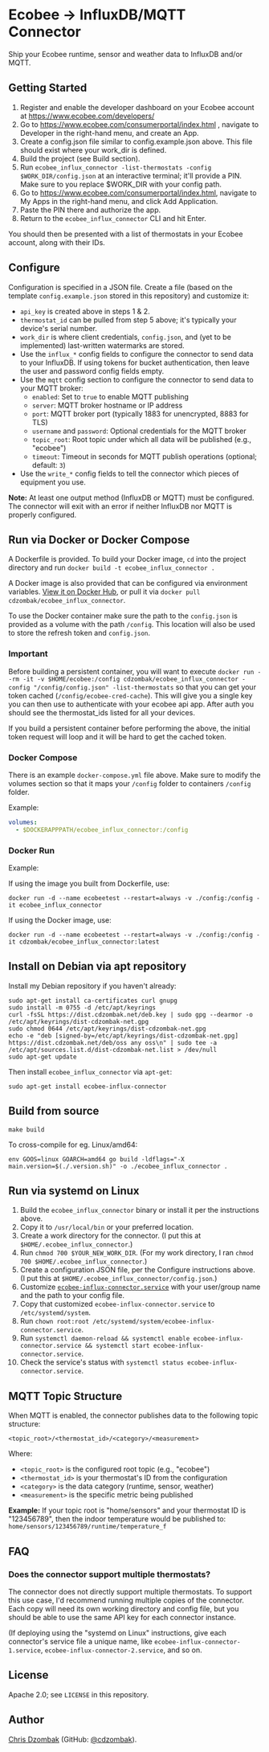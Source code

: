 # Ecobee -> InfluxDB/MQTT Connector

Ship your Ecobee runtime, sensor and weather data to InfluxDB and/or MQTT.

## Getting Started

1. Register and enable the developer dashboard on your Ecobee account at https://www.ecobee.com/developers/
2. Go to https://www.ecobee.com/consumerportal/index.html , navigate to Developer in the right-hand menu, and create an App.
3. Create a config.json file similar to config.example.json above. This file should exist where your work_dir is defined.
4. Build the project (see Build section).
5. Run `ecobee_influx_connector -list-thermostats -config $WORK_DIR/config.json` at an interactive terminal; it'll provide a PIN. Make sure to you replace $WORK_DIR with your config path.
6. Go to https://www.ecobee.com/consumerportal/index.html, navigate to My Apps in the right-hand menu, and click Add Application.
7. Paste the PIN there and authorize the app.
8. Return to the `ecobee_influx_connector` CLI and hit Enter.

You should then be presented with a list of thermostats in your Ecobee account, along with their IDs.

## Configure

Configuration is specified in a JSON file. Create a file (based on the template `config.example.json` stored in this repository) and customize it:

- `api_key` is created above in steps 1 & 2.
- `thermostat_id` can be pulled from step 5 above; it's typically your device's serial number.
- `work_dir` is where client credentials, `config.json`, and (yet to be implemented) last-written watermarks are stored.
- Use the `influx_*` config fields to configure the connector to send data to your InfluxDB. If using tokens for bucket authentication, then leave the user and password config fields empty.
- Use the `mqtt` config section to configure the connector to send data to your MQTT broker:
  - `enabled`: Set to `true` to enable MQTT publishing
  - `server`: MQTT broker hostname or IP address
  - `port`: MQTT broker port (typically 1883 for unencrypted, 8883 for TLS)
  - `username` and `password`: Optional credentials for the MQTT broker
  - `topic_root`: Root topic under which all data will be published (e.g., "ecobee")
  - `timeout`: Timeout in seconds for MQTT publish operations (optional; default: `3`)
- Use the `write_*` config fields to tell the connector which pieces of equipment you use.

**Note:** At least one output method (InfluxDB or MQTT) must be configured. The connector will exit with an error if neither InfluxDB nor MQTT is properly configured.

## Run via Docker or Docker Compose

A Dockerfile is provided. To build your Docker image, `cd` into the project directory and run `docker build -t ecobee_influx_connector .`

A Docker image is also provided that can be configured via environment variables. [View it on Docker Hub](https://hub.docker.com/r/cdzombak/ecobee_influx_connector), or pull it via `docker pull cdzombak/ecobee_influx_connector`.

To use the Docker container make sure the path to the `config.json` is provided as a volume with the path `/config`. This location will also be used to store the refresh token and `config.json`.

### Important

Before building a persistent container, you will want to execute `docker run --rm -it -v $HOME/ecobee:/config cdzombak/ecobee_influx_connector -config "/config/config.json" -list-thermostats` so that you can get your token cached (`/config/ecobee-cred-cache`). This will give you a single key you can then use to authenticate with your ecobee api app. After auth you should see the thermostat_ids listed for all your devices.

If you build a persistent container before performing the above, the initial token request will loop and it will be hard to get the cached token.

### Docker Compose

There is an example `docker-compose.yml` file above. Make sure to modify the volumes section so that it maps your `/config` folder to containers `/config` folder.

Example:

```yaml
volumes:
  - $DOCKERAPPPATH/ecobee_influx_connector:/config
```

### Docker Run

Example:

If using the image you built from Dockerfile, use:

```shell
docker run -d --name ecobeetest --restart=always -v ./config:/config -it ecobee_influx_connector
```

If using the Docker image, use:

```shell
docker run -d --name ecobeetest --restart=always -v ./config:/config -it cdzombak/ecobee_influx_connector:latest
```

## Install on Debian via apt repository

Install my Debian repository if you haven't already:

```shell
sudo apt-get install ca-certificates curl gnupg
sudo install -m 0755 -d /etc/apt/keyrings
curl -fsSL https://dist.cdzombak.net/deb.key | sudo gpg --dearmor -o /etc/apt/keyrings/dist-cdzombak-net.gpg
sudo chmod 0644 /etc/apt/keyrings/dist-cdzombak-net.gpg
echo -e "deb [signed-by=/etc/apt/keyrings/dist-cdzombak-net.gpg] https://dist.cdzombak.net/deb/oss any oss\n" | sudo tee -a /etc/apt/sources.list.d/dist-cdzombak-net.list > /dev/null
sudo apt-get update
```

Then install `ecobee_influx_connector` via `apt-get`:

```shell
sudo apt-get install ecobee-influx-connector
```

## Build from source

```shell
make build
```

To cross-compile for eg. Linux/amd64:

```shell
env GOOS=linux GOARCH=amd64 go build -ldflags="-X main.version=$(./.version.sh)" -o ./ecobee_influx_connector .
```

## Run via systemd on Linux

1. Build the `ecobee_influx_connector` binary or install it per the instructions above.
2. Copy it to `/usr/local/bin` or your preferred location.
3. Create a work directory for the connector. (I put this at `$HOME/.ecobee_influx_connector`.)
4. Run `chmod 700 $YOUR_NEW_WORK_DIR`. (For my work directory, I ran `chmod 700 $HOME/.ecobee_influx_connector`.)
5. Create a configuration JSON file, per the Configure instructions above. (I put this at `$HOME/.ecobee_influx_connector/config.json`.)
6. Customize [`ecobee-influx-connector.service`](https://raw.githubusercontent.com/cdzombak/ecobee_influx_connector/main/ecobee-influx-connector.example.service) with your user/group name and the path to your config file.
7. Copy that customized `ecobee-influx-connector.service` to `/etc/systemd/system`.
8. Run `chown root:root /etc/systemd/system/ecobee-influx-connector.service`.
9. Run `systemctl daemon-reload && systemctl enable ecobee-influx-connector.service && systemctl start ecobee-influx-connector.service`.
10. Check the service's status with `systemctl status ecobee-influx-connector.service`.

## MQTT Topic Structure

When MQTT is enabled, the connector publishes data to the following topic structure:

`<topic_root>/<thermostat_id>/<category>/<measurement>`

Where:
- `<topic_root>` is the configured root topic (e.g., "ecobee")
- `<thermostat_id>` is your thermostat's ID from the configuration
- `<category>` is the data category (runtime, sensor, weather)
- `<measurement>` is the specific metric being published

**Example:** If your topic root is "home/sensors" and your thermostat ID is "123456789", then the indoor temperature would be published to: `home/sensors/123456789/runtime/temperature_f`

## FAQ

### Does the connector support multiple thermostats?

The connector does not directly support multiple thermostats. To support this use case, I'd recommend running multiple copies of the connector. Each copy will need its own working directory and config file, but you should be able to use the same API key for each connector instance.

(If deploying using the "systemd on Linux" instructions, give each connector's service file a unique name, like `ecobee-influx-connector-1.service`, `ecobee-influx-connector-2.service`, and so on.

## License

Apache 2.0; see `LICENSE` in this repository.

## Author

[Chris Dzombak](https://www.dzombak.com) (GitHub: [@cdzombak](https://github.com/cdzombak)).

